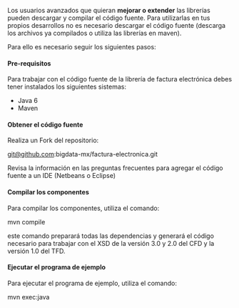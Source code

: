 Los usuarios avanzados que quieran **mejorar o extender** las librerías pueden descargar y compilar el código fuente. Para utilizarlas en tus propios desarrollos no es necesario descargar el código fuente (descarga los archivos ya compilados o utiliza las librerías en maven).

 Para ello es necesario seguir los siguientes pasos:

#### Pre-requisitos
Para trabajar con el código fuente de la librería de factura electrónica debes
 tener instalados los siguientes sistemas:

* Java 6
* Maven

#### Obtener el código fuente
Realiza un Fork del repositorio:

git@github.com:bigdata-mx/factura-electronica.git


Revisa la información en las preguntas frecuentes para agregar el código fuente
a un IDE (Netbeans o Eclipse)

#### Compilar los componentes
Para compilar los componentes, utiliza el comando:

 mvn compile

este comando preparará todas las dependencias y generará el código necesario 
para trabajar con el XSD de la versión 3.0 y 2.0 del CFD y la versión 1.0 del 
TFD.

#### Ejecutar el programa de ejemplo
Para ejecutar el programa de ejemplo, utiliza el comando:

 mvn exec:java